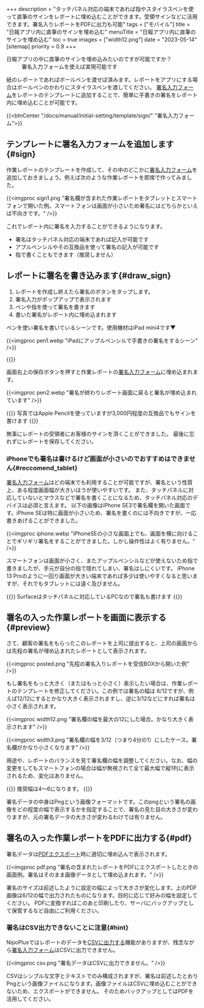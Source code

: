 +++
description = "タッチパネル対応の端末であれば指やスタイラスペンを使って直筆のサインをレポートに埋め込むことができます。受領サインなどに活用できます。署名入りレポートをPDFに出力も可能"
tags = ["モバイル"]
title = "日報アプリ内に直筆のサインを埋め込む"
menuTitle = "日報アプリ内に直筆のサインを埋め込む"
toc = true
images = ["width12.png"]
date = "2023-05-14"
[sitemap]
  priority = 0.9
+++

<dl class="faq">
<dt>日報アプリの中に直筆のサインを埋め込みたいのですが可能ですか？</dt>
<dd>署名入力フォームを使えば実現可能です</dd>
</dl>

紙のレポートであればボールペンを渡せば済みます。レポートをアプリにする場合はボールペンのかわりにスタイラスペンを渡してください。
[署名入力フォーム](/docs/manual/initial-setting/template/sign/)をレポートのテンプレートに追加することで、簡単に手書きの署名をレポート内に埋め込むことが可能です。

{{<btnCenter "/docs/manual/initial-setting/template/sign/" "署名入力フォーム">}}

## テンプレートに署名入力フォームを追加します{#sign}

作業レポートのテンプレートを作成して、その中のどこかに[署名入力フォーム](/docs/manual/initial-setting/template/sign/)を追加しておきましょう。例えば次のような作業レポートを即席で作ってみました。

{{<imgproc sign1.png "署名欄が含まれた作業レポートをタブレットとスマートフォンで開いた例。スマートフォンは画面が小さいため署名にはどちらかといえば不向きです。" />}}

これでレポート内に署名を入力することができるようになります。

- 署名はタッチパネル対応の端末であれば記入が可能です
- アプルペンシルやその互換品を使って署名の記入が可能です
- 指で書くこともできます（推奨しません）

## レポートに署名を書き込みます{#draw_sign}

1. レポートを作成し終えたら署名のボタンをタップします。
1. 署名入力がポップアップで表示されます
1. ペンや指を使って署名を書きます
1. 書いた署名がレポート内に埋め込まれます

ペンを使い署名を書いているシーンです。使用機材はiPad mini4です▼

{{<imgproc pen1.webp "iPadにアップルペンシルで手書きの署名をするシーン" />}}

{{<nextArrow>}}

画面右上の保存ボタンを押すと作業レポートの[署名入力フォーム](/docs/manual/initial-setting/template/sign/)に埋め込まれます。

{{<imgproc pen2.webp "署名が終わりレポート画面に戻ると署名が埋め込まれています" />}}

{{<alice pos="right" icon="tablet">}}
写真ではApple Pencilを使っていますが3,000円程度の互換品でもサインを書けます
{{</alice>}}

無事にレポートの受領者にお客様のサインを頂くことができました。
最後に忘れずにレポートを保存してください。

### iPhoneでも署名は書けるけど画面が小さいのでおすすめはできません{#reccomend_tablet}

[署名入力フォーム](/docs/manual/initial-setting/template/sign/)はどの端末でも利用することが可能ですが、署名という性質上、ある程度画面幅が大きいほうが使いやすいです。
また、タッチパネルに対応していないとマウスなどで署名を書くことになるため、タッチパネル対応のデバイスは必須と言えます。
以下の画像はiPhone SE3で署名欄を開いた画面です。iPhone SEは特に画面が小さいため、署名を書くのには不向きですが、一応書きあげることができました。

{{<imgproc iphone.webp "iPhoneSEの小さな画面上でも、画面を横に向けることでギリギリ署名をすることができました。しかし操作性はよく有りません。" />}}

スマートフォンは画面が小さく、またアップルペンシルなどが使えないため指で書きましたが、手元が自分の指で隠れてしまい、署名はしにくいです。
iPhone 13 Proのように一回り画面が大きい端末であれば多少は使いやすくなると思いますが、それでもタブレットには遠く及びません。

{{<alice pos="right" icon="pc">}}
Surfaceはタッチパネルに対応しているPCなので署名も書けます
{{</alice>}}

## 署名の入った作業レポートを画面に表示する{#preview}

さて、顧客の署名をもらったこのレポートを上司に提出すると、上司の画面からは先程の署名が埋め込まれたレポートとして表示されます。

{{<imgproc posted.png "先程の署名入りレポートを受信BOXから開いた例" />}}

もし署名をもっと大きく（またはもっと小さく）表示したい場合は、作業レポートのテンプレートを修正してください。この例では署名の幅は 6/12ですが、例えば12/12にするとかなり大きく表示されますし、逆に3/12などにすれば署名は小さく表示されます。

{{<imgproc width12.png "署名欄の幅を最大の12にした場合。かなり大きく表示されます" />}}

{{<imgproc width3.png "署名欄の幅を3/12（つまり4分の1）にしたケース。署名欄がかなり小さくなります" />}}

用途や、レポートのバランスを見て署名欄の幅を調整してください。なお、幅の変更をしてもスマートフォンの場合は幅が無視されて全て最大幅で縦1列に表示されるため、変化はありません。

{{<alice pos="right" icon="here">}}
推奨幅は4〜6になります。
{{</alice>}}

署名データの中身はPngという画像フォーマットです。このpngという署名の画像をどの程度の幅で表示するかを指定することで、署名の見た目の大きさが変わりますが、元の署名データの大きさが変わるわけでは有りません。

## 署名の入った作業レポートをPDFに出力する{#pdf}

署名データは[PDFエクスポート](/docs/manual/read-report/pdf/)時に適切に埋め込んで表示されます。

{{<imgproc pdf.png "署名の含まれたレポートをPDFにエクスポートしたときの画面例。署名はそのまま画像データとして埋め込まれます。" />}}

署名のサイズは前述したように設定の幅によって大きさが変化します。上のPDF画像は6/12の幅で出力されたものになります。目的に応じて好みの幅を設定してください。
PDFに変換すればこのあと印刷したり、サーバにバックアップとして保管するなど自由にご利用ください。

### 署名はCSV出力できないことに注意{#hint}

NipoPlusではレポートのデータを[CSVに出力する](/docs/manual/read-report/csv/)機能がありますが、残念ながら[署名入力フォーム](/docs/manual/initial-setting/template/sign/)はCSVに出力できません。

{{<imgproc csv.png "署名データはCSVに出力できません。" />}}

CSVはシンプルな文字とテキストでのみ構成されますが、署名は前述したとおりPngという画像ファイルになります。画像ファイルはCSVに埋め込むことができないため、エクスポートができません。
そのためバックアップとしてはPDFを活用してください。
